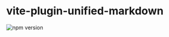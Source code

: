# vite-plugin-unified-markdown

<!-- ![npm version](https://img.shields.io/npm/v/vite-plugin-unified-markdown?color=%236054ba) -->
![npm version](https://img.shields.io/npm/v/vite-plugin-unified-markdown?color=%23954)
